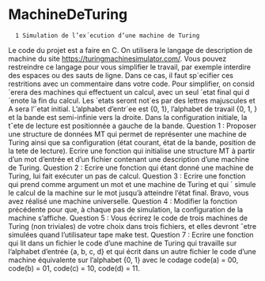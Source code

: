 # MachineDeTuring

      1 Simulation de l’ex´ecution d’une machine de Turing
Le code du projet est a faire en C.
On utilisera le langage de description de machine du site https://turingmachinesimulator.com/. Vous
pouvez restreindre ce langage pour vous simplifier le travail, par exemple interdire des espaces ou des sauts de
ligne. Dans ce cas, il faut sp´ecifier ces restritions avec un commentaire dans votre code.
Pour simplifier, on consid´erera des machines qui effectuent un calcul, avec un seul ´etat final qui d´enote la
fin du calcul. Les ´etats seront not´es par des lettres majuscules et A sera l’´etat initial. L’alphabet d’entr´ee est
{0, 1}, l’alphabet de travail {0, 1, } et la bande est semi-infinie vers la droite. Dans la configuration initiale, la
tˆete de lecture est positionnée a gauche de la bande.
           Question 1 : Proposer une structure de données MT qui permet de représenter une machine de Turing
ainsi que sa configuration (état courant, état de la bande, position de la tete de lecture). Ecrire une fonction 
qui initialise une structure MT à partir d’un mot d’entrée et d’un fichier contenant une description d’une
machine de Turing.
            Question 2 : Ecrire une fonction qui étant donné une machine de Turing, lui fait exécuter un pas de
calcul.
            Question 3 : Ecrire une fonction qui prend comme argument un mot et une machine de Turing et qui ´
simule le calcul de la machine sur le mot jusqu’à atteindre l’état final. Bravo, vous avez réalisé une machine
universelle.
            Question 4 : Modifier la fonction précédente pour que, à chaque pas de simulation, la configuration de
la machine s’affiche.
            Question 5 : Vous écrirez le code de trois machines de Turing (non triviales) de votre choix dans trois
fichiers, et elles devront ˆetre simulées quand l’utilisateur tape make test.
            Question 7 : Ecrire une fonction qui lit dans un fichier le code d’une machine de Turing qui travaille 
sur l’alphabet d’entrée {a, b, c, d} et qui écrit dans un autre fichier le code d’une machine équivalente sur
l’alphabet {0, 1} avec le codage code(a) = 00, code(b) = 01, code(c) = 10, code(d) = 11.
